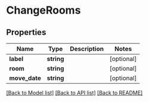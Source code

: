 # ChangeRooms

## Properties
Name | Type | Description | Notes
------------ | ------------- | ------------- | -------------
**label** | **string** |  | [optional] 
**room** | **string** |  | [optional] 
**move_date** | **string** |  | [optional] 

[[Back to Model list]](../../README.md#documentation-for-models) [[Back to API list]](../../README.md#documentation-for-api-endpoints) [[Back to README]](../../README.md)

